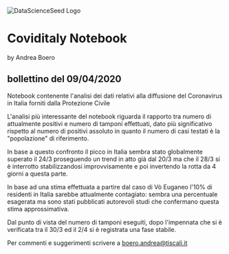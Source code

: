 ![DataScienceSeed Logo](http://www.datascienceseed.com/wp-content/uploads/2018/02/dsst.jpg)

# Coviditaly Notebook
by Andrea Boero
## bollettino del 09/04/2020
Notebook contenente l'analisi dei dati relativi alla diffusione del Coronavirus in Italia forniti dalla Protezione Civile 

L'analisi più interessante del notebook riguarda il rapporto tra numero di attualmente positivi e numero di tamponi effettuati, dato più significativo rispetto al numero di positivi assoluto in quanto il numero di casi testati è la "popolazione" di riferimento.

In base a questo confronto il picco in Italia sembra stato globalmente superato il 24/3 proseguendo un trend in atto già dal 20/3 ma che il 28/3 si è interrotto stabilizzandosi improvvisamente e poi invertendo la rotta da 4 giorni a questa parte.

In base ad una stima effettuata a partire dal caso di Vò Euganeo l'10% di residenti in Italia sarebbe attualmente contagiato: sembra una percentuale esagerata ma sono stati pubblicati autorevoli studi che confermano questa stima approssimativa.

Dal punto di vista del numero di tamponi eseguiti, dopo l'impennata che si è verificata tra il 30/3 ed il 2/4 si è registrata una fase stabile.

Per commenti e suggerimenti scrivere a boero.andrea@tiscali.it
